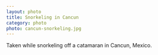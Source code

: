 ```yaml
---
layout: photo
title: Snorkeling in Cancun
category: photo
photo: cancun-snorkeling.jpg
---
```


Taken while snorkeling off a catamaran in Cancun, Mexico.